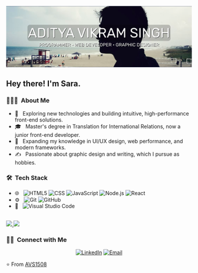 <img src="https://raw.githubusercontent.com/AVS1508/AVS1508/master/assets/Aditya%20Vikram%20Singh%20Banner.png">

<h2> Hey there! I'm Sara.</h2>

<h3> 👨🏻‍💻 &nbsp;About Me </h3>

- 🤔 &nbsp; Exploring new technologies and building intuitive, high-performance front-end solutions.
- 🎓 &nbsp; Master's degree in Translation for International Relations, now a junior front-end developer.
- 🌱 &nbsp; Expanding my knowledge in UI/UX design, web performance, and modern frameworks.
- ✍️ &nbsp; Passionate about graphic design and writing, which I pursue as hobbies.

<h3> 🛠 &nbsp;Tech Stack</h3>

- 🌐 &nbsp;
  ![HTML5](https://img.shields.io/badge/-HTML5-333333?style=flat&logo=HTML5)
  ![CSS](https://img.shields.io/badge/-CSS-333333?style=flat&logo=CSS3&logoColor=1572B6)
  ![JavaScript](https://img.shields.io/badge/-JavaScript-333333?style=flat&logo=javascript)
  ![Node.js](https://img.shields.io/badge/-Node.js-333333?style=flat&logo=node.js)
  ![React](https://img.shields.io/badge/-React-333333?style=flat&logo=react)
- ⚙️ &nbsp;
  ![Git](https://img.shields.io/badge/-Git-333333?style=flat&logo=git)
  ![GitHub](https://img.shields.io/badge/-GitHub-333333?style=flat&logo=github)
- 🔧 &nbsp;
  ![Visual Studio Code](https://img.shields.io/badge/-Visual%20Studio%20Code-333333?style=flat&logo=visual-studio-code&logoColor=007ACC)


<br/>

<a href="https://github.com/AVS1508">
  <img height="180em" src="https://github-readme-stats.vercel.app/api?username=SaraCalarese&theme=buefy&show_icons=true" />
  <img height="180em" src="https://github-readme-stats.vercel.app/api/top-langs/?username=SaraCalarese&theme=buefy&layout=compact" />
</a>

<br/>

<h3> 🤝🏻 &nbsp;Connect with Me </h3>

<p align="center">
<a href="https://www.linkedin.com/in/SaraCalarese/(https://www.linkedin.com/in/sara-calarese-22a30a290/)"><img alt="LinkedIn" src="https://img.shields.io/badge/LinkedIn-SaraCalarese-blue?style=flat-square&logo=linkedin"></a>
<a href="mailto:avsingh@umass.edu"><img alt="Email" src="https://img.shields.io/badge/Email-sara120200@gmail.com-blue?style=flat-square&logo=gmail"></a>
</p>

⭐️ From [AVS1508](https://github.com/AVS1508)
